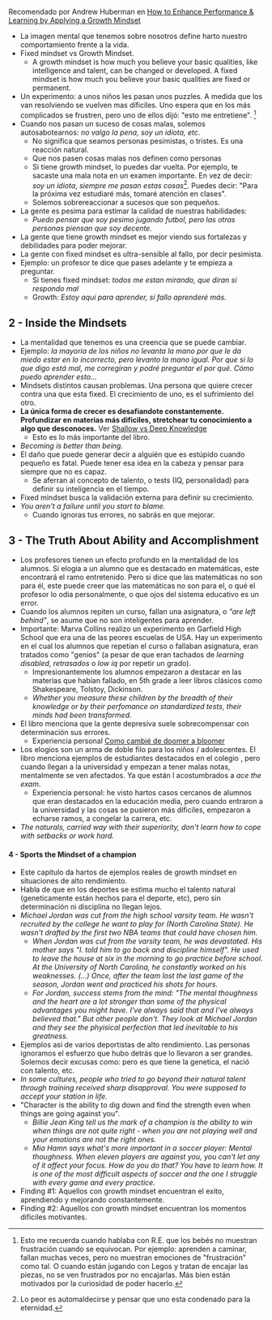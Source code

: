 
Recomendado por Andrew Huberman  en [How to Enhance Performance & Learning by Applying a Growth Mindset ](https://www.youtube.com/watch?v=aQDOU3hPci0&t=447s)

- La imagen mental que tenemos sobre nosotros define harto nuestro comportamiento frente a la vida.
- Fixed mindset vs Growth Mindset.
	- A growth mindset is how much you believe your basic qualities, like intelligence and talent, can be changed or developed. A fixed mindset is how much you believe your basic qualities are fixed or permanent.
- Un experimento: a unos niños les pasan unos puzzles. A medida que los van resolviendo se vuelven mas díficiles. Uno espera que en los más complicados se frustren, pero uno de ellos dijó: "esto me entretiene". [^1]
- Cuando nos pasan un suceso de cosas malas, solemos autosabotearnos: *no valgo la pena, soy un idiota, etc*.
	- No significa que seamos personas pesimistas, o tristes. Es una reacción natural.
	- Que nos pasen cosas malas nos definen como personas
	- Si tiene growth mindset, lo puedes dar vuelta. Por ejemplo, te sacaste una mala nota en un examen importante. En vez de decir: *soy un idiota*, *siempre me pasan estas cosas*[^2]. Puedes decir: "Para la próxima vez estudiaré más, tomaré atención en clases".
	- Solemos sobrereaccionar a sucesos que son pequeños.
- La gente es pesima para estimar la calidad de nuestras habilidades:
	- *Puedo pensar que soy pesimo jugando futbol, pero las otras personas piensan que soy decente.*
- La gente que tiene growth mindset es mejor viendo sus fortalezas y debilidades para poder mejorar.
- La gente con fixed mindset es ultra-sensible al fallo, por decir pesimista.
- Ejemplo: un profesor te dice que pases adelante y te empieza a preguntar.
	- Si tienes fixed mindset: *todos me estan mirando, que diran si respondo mal*
	- Growth: *Estoy aquí para aprender, si fallo aprenderé más.*  



## 2 - Inside the Mindsets
- La mentalidad que tenemos es una creencia que se puede cambiar.
- Ejemplo: *la mayoria de los niños no levanta la mano por que le da miedo estar en lo incorrecto, pero levanto la mano igual. Por que si lo que digo está mal, me corregiran y podré preguntar el por qué. Cómo puedo aprender esto...*
- Mindsets distintos causan problemas. Una persona que quiere crecer contra una que esta fixed. El crecimiento de uno, es el sufrimiento del otro.
- **La única forma de crecer es desafiandote constantemente. Profundizar en materias más dificiles, stretchear tu conocimiento a algo que desconoces.** Ver  [Shallow vs Deep Knowledge](Varios/conocimiento/Shallow%20vs%20Deep%20Knowledge.md) 
	- Esto es lo más importante del libro. 
- *Becoming is better than being.*
- El daño que puede generar decir a alguién que es estúpido cuando pequeño es fatal. Puede tener esa idea en la cabeza y pensar para siempre que no es capaz.
	- Se aferran al concepto de talento, o tests (IQ, personalidad) para definir su inteligencia en el tiempo.
- Fixed mindset busca la validación externa para definir su crecimiento.
- *You aren't a failure until you start to blame.*
	- Cuando ignoras tus errores, no sabrás en que mejorar.


## 3 - The Truth About Ability and Accomplishment
- Los profesores tienen un efecto profundo en la mentalidad de los alumnos. Si elogia a un alumno que es destacado en matemáticas, este encontrará el ramo entretenido. Pero si dice que las matemáticas no son para él, este puede creer que las matemáticas no son para el, o qué el profesor lo odia personalmente, o que ojos del sistema educativo es un error.
- Cuando los alumnos repiten un curso, fallan una asignatura, o *"are left behind"*, se asume que no son inteligentes para aprender. 
- Importante: Marva Collins realizo un experimento en Garfield High School que era una de las peores escuelas de USA.  Hay un experimento en el cual los alumnos que repetían el curso o fallaban asignatura, eran tratados como "genios" (a pesar de que eran tachados de *learning disabled*, *retrasados* o *low iq* por repetir un grado). 
	- Impresionantemente los alumnos empezaron a destacar en las materias que habían fallado, en 5th grade a leer libros clásicos como Shakespeare, Tolstoy, Dickinson.
	- *Whether you measure these children by the breadth of their knowledge or by their perfomance on standardized tests, their minds had been transformed.*  
-  El libro menciona que la gente depresiva suele sobrecompensar con determinación sus errores.
	- Experiencia personal [Como cambié de doomer a bloomer](Varios/cambios-internos/Como%20cambié%20de%20doomer%20a%20bloomer.md)
- Los elogios son un arma de doble filo para los niños / adolescentes. El libro menciona ejemplos de estudiantes destacados en el colegio , pero cuando llegan a la universidad y empezan a tener malas notas, mentalmente se ven afectados. Ya que están l acostumbrados a *ace the exam*. 
	- Experiencia personal: he visto hartos casos cercanos de alumnos que eran destacados en la educación media, pero cuando entraron a la universidad y las cosas se pusieron más díficiles, empezaron a echarse ramos, a congelar la carrera, etc.
- *The naturals, carried way with their superiority, don't learn how to cope with setbacks or work hard.*


#### 4 - Sports the Mindset of a champion
- Este capitulo da hartos de ejemplos reales de growth mindset en situaciones de alto rendimiento. 
- Habla de que en los deportes se estima mucho el talento natural (geneticamente están hechos para el deporte, etc), pero sin determinación ni disciplina no llegan lejos.
- *Michael Jordan was cut from the high school varsity team. He wasn't recruited by the college he want to play for (North Carolina State). He wasn't drafted by the first two NBA teams that could have chosen him.*
	- *When Jordan was cut from the varsity team, he was devastated. His mother says "I. told him to go back and discipline himself". He used to leave the house at six in the morning to go practice before school. At the University of North Carolina, he constantly worked on his weaknesses. (...) Once, after the team lost the last game of the season, Jordan went and practiced his shots for hours.*
	- *For Jordan, success stems from the mind: "The mental thoughness and the heart are a lot stronger than some of the physical advantages you might have. I've always said that and I've always believed that." But other people don't. They look at Michael Jordan and they see the phyisical perfection that led inevitable to his greatness.*
- Ejemplos así de varios deportistas de alto rendimiento. Las personas ignoramos el esfuerzo que hubo detrás que lo llevaron a ser grandes. Solemos decir excusas como: pero es que tiene la genetica, el nació con talento, etc.
- *In some cultures, people who tried to go beyond their natural talent through training received sharp disapproval. You were supposed to accept your station in life.*
- "Character is the ability to dig down and find the strength even when things are going against you".
	- *Billie Jean King tell us the mark of a champion is the ability to win when things are not quite right - when you are not playing well and your emotions are not the right ones.*
	- *Mia Hamn says what's more important in a soccer player: Mental thoughness. When eleven players are against you, you can't let any of it affect your focus. How do you do that? You have to learn how. It is one of the most difficult aspects of soccer and the one I struggle with every game and every practice.*
- Finding #1: Aquellos con growth mindset encuentran el exito, aprendiendo y mejorando constantemente. 
- Finding #2: Aquellos con growth mindset encuentran los momentos dificiles motivantes.

[^1]: Esto me recuerda cuando hablaba con R.E.  que los bebés no muestran frustración cuando se equivocan. Por ejemplo: aprenden a caminar, fallan muchas veces, pero no muestran emociones de "frustración" como tal.  O cuando están jugando con Legos y tratan de encajar las piezas, no se ven frustrados por no encajarlas. Más bien están motivados por la curiosidad de poder hacerlo.
[^2]: Lo peor es automaldecirse y pensar que uno esta condenado para la eternidad.